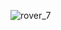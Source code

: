 ![rover_7](https://github.com/dongjineee/rover/assets/150753899/d95b063d-e5b5-4cd0-8766-cd98aac8f9aa)
